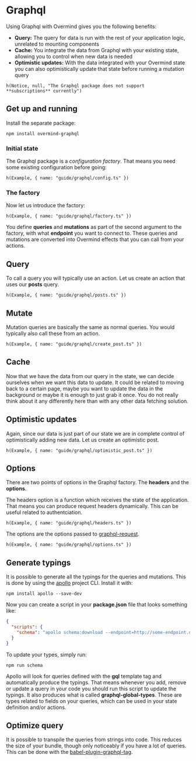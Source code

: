 # Graphql

Using Graphql with Overmind gives you the following benefits:

- **Query:** The query for data is run with the rest of your application logic, unrelated to mounting components
- **Cache:** You integrate the data from Graphql with your existing state, allowing you to control when new data is needed
- **Optimistic updates:** With the data integrated with your Overmind state you can also optimistically update that state before running a mutation query

```marksy
h(Notice, null, "The Graphql package does not support **subscriptions** currently")
```

## Get up and running

Install the separate package:

```
npm install overmind-graphql
```

### Initial state

The Graphql package is a *configuration factory*. That means you need some existing configuration before going:

```marksy
h(Example, { name: "guide/graphql/config.ts" })
```

### The factory

Now let us introduce the factory:

```marksy
h(Example, { name: "guide/graphql/factory.ts" })
```

You define **queries** and **mutations** as part of the second argument to the factory, with what **endpoint** you want to connect to. These queries and mutations are converted into Overmind effects that you can call from your actions.

## Query

To call a query you will typically use an action. Let us create an action that uses our **posts** query.

```marksy
h(Example, { name: "guide/graphql/posts.ts" })
```

## Mutate

Mutation queries are basically the same as normal queries. You would typically also call these from an action.

```marksy
h(Example, { name: "guide/graphql/create_post.ts" })
```

## Cache

Now that we have the data from our query in the state, we can decide ourselves when we want this data to update. It could be related to moving back to a certain page, maybe you want to update the data in the background or maybe it is enough to just grab it once. You do not really think about it any differently here than with any other data fetching solution.

## Optimistic updates

Again, since our data is just part of our state we are in complete control of optimistically adding new data. Let us create an optimistic post.

```marksy
h(Example, { name: "guide/graphql/optimistic_post.ts" })
```

## Options

There are two points of options in the Graphql factory. The **headers** and the **options**.

The headers option is a function which receives the state of the application. That means you can produce request headers dynamically. This can be useful related to authentciation.

```marksy
h(Example, { name: "guide/graphql/headers.ts" })
```

The options are the options passed to [graphql-request](https://github.com/prisma-labs/graphql-request).

```marksy
h(Example, { name: "guide/graphql/options.ts" })
```

## Generate typings

It is possible to generate all the typings for the queries and mutations. This is done by using the [apollo](https://www.apollographql.com/) project CLI. Install it with:

```
npm install apollo --save-dev
```

Now you can create a script in your **package.json** file that looks something like:

```json
{
  "scripts": {
    "schema": "apollo schema:download --endpoint=http://some-endpoint.dev graphql-schema.json && apollo codegen:generate --localSchemaFile=graphql-schema.json --target=typescript --includes=src/overmind/**/*.ts --tagName=gql --no-addTypename --globalTypesFile=src/overmind/graphql-global-types.ts graphql-types"
  }
}
```

To update your types, simply run:

```
npm run schema
```

Apollo will look for queries defined with the **gql** template tag and automatically produce the typings. That means whenever you add, remove or update a query in your code you should run this script to update the typings. It also produces what is called **graphql-global-types**. These are types related to fields on your queries, which can be used in your state definition and/or actions.

## Optimize query

It is possible to transpile the queries from strings into code. This reduces the size of your bundle, though only noticeably if you have a lot of queries. This can be done with the [babel-plugin-graphql-tag](https://github.com/gajus/babel-plugin-graphql-tag).